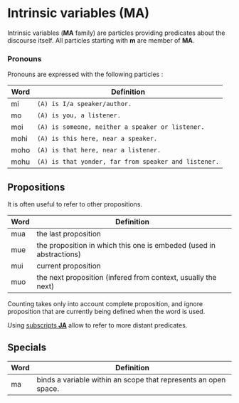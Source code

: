 # Intrinsic variables (MA)

Intrinsic variables (**MA** family) are particles providing predicates about the
discourse itself. All particles starting with **m** are member of **MA**.

### Pronouns

Pronouns are expressed with the following particles :

| Word | Definition                                           |
| ---- | ---------------------------------------------------- |
| mi   | `(A) is I/a speaker/author.`                         |
| mo   | `(A) is you, a listener.`                            |
| moi  | `(A) is someone, neither a speaker or listener.`     |
| mohi | `(A) is this here, near a speaker.`                  |
| moho | `(A) is that here, near a listener.`                 |
| mohu | `(A) is that yonder, far from speaker and listener.` |

## Propositions

It is often useful to refer to other propositions.

| Word | Definition                                                          |
| ---- | ------------------------------------------------------------------- |
| mua  | the last proposition                                                |
| mue  | the proposition in which this one is embeded (used in abstractions) |
| mui  | current proposition                                                 |
| muo  | the next proposition (infered from context, usually the next)       |

Counting takes only into account complete proposition, and ignore proposition
that are currently being defined when the word is used.

Using [subscripts **JA**](../struct/free.md#ja) allow to refer to more distant
predicates.

## Specials

| Word | Definition                                                      |
| ---- | --------------------------------------------------------------- |
| ma   | binds a variable within an scope that represents an open space. |